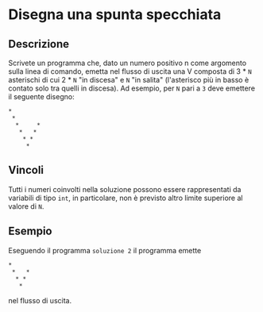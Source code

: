 Disegna una spunta specchiata
=============================

Descrizione
-----------

Scrivete un programma che, dato un numero positivo n come argomento sulla linea
di comando, emetta nel flusso di uscita una V composta di 3 * `N` asterischi di
cui 2 * `N` "in discesa" e `N` "in salita" (l'asterisco più in basso è contato
solo tra quelli in discesa). Ad esempio, per `N` pari a `3` deve emettere il
seguente disegno:

    *
     *
      *     *
       *   *
        * *
         *


Vincoli
-------

Tutti i numeri coinvolti nella soluzione possono essere rappresentati da
variabili di tipo `int`, in particolare, non è previsto altro limite superiore
al valore di `N`.


Esempio
-------

Eseguendo il programma `soluzione 2` il programma emette

    *
     *   *
      * *
       *

nel flusso di uscita.
